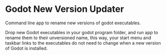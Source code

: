 # Godot New Version Updater
Command line app to rename new versions of godot executables.
    
Drop new Godot executables in your godot program folder, and run app to rename them to their unversioned name, this way, your start menu and taskbar links to the executables do not need to change when a new version of Godot is installed.